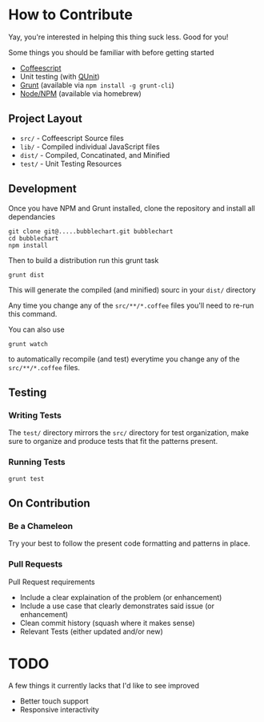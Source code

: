 # How to Contribute

Yay, you're interested in helping this thing suck less.  Good for you!

Some things you should be familiar with before getting started

  - [Coffeescript](http://coffeescript.org/)
  - Unit testing (with [QUnit](http://qunitjs.com))
  - [Grunt](http://gruntjs.org) (available via `npm install -g grunt-cli`)
  - [Node/NPM](https://npmjs.org/) (available via homebrew)

## Project Layout

  - `src/`  - Coffeescript Source files
  - `lib/`  - Compiled individual JavaScript files
  - `dist/` - Compiled, Concatinated, and Minified
  - `test/` - Unit Testing Resources


## Development

Once you have NPM and Grunt installed, clone the repository and install all dependancies

    git clone git@.....bubblechart.git bubblechart
    cd bubblechart
    npm install

Then to build a distribution run this grunt task

    grunt dist

This will generate the compiled (and minified) sourc in your `dist/` directory

Any time you change any of the `src/**/*.coffee` files you'll
need to re-run this command.

You can also use

    grunt watch

to automatically recompile (and test) everytime you
change any of the `src/**/*.coffee` files.

## Testing

### Writing Tests

The `test/` directory mirrors the `src/` directory for test organization, make
sure to organize and produce tests that fit the patterns present.

### Running Tests

    grunt test

## On Contribution

### Be a Chameleon

Try your best to follow the present code formatting and patterns in place.

### Pull Requests

Pull Request requirements

  - Include a clear explaination of the problem (or enhancement)
  - Include a use case that clearly demonstrates said issue (or enhancement)
  - Clean commit history (squash where it makes sense)
  - Relevant Tests (either updated and/or new)

# TODO

A few things it currently lacks that I'd like to see improved

  - Better touch support
  - Responsive interactivity
